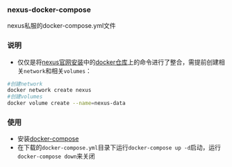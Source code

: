 ### nexus-docker-compose
nexus私服的docker-compose.yml文件
### 说明
- 仅仅是将[nexus官网安装](https://help.sonatype.com/repomanager3/installation/installation-methods)中的[docker仓库](https://hub.docker.com/r/sonatype/nexus3/)上的命令进行了整合，需提前创建相关`network`和相关`volumes`：

 ```sh
 #创建network
 docker network create nexus
 #创建volumes
 docker volume create --name=nexus-data
 ```
### 使用
- 安装[docker-compose](https://docs.docker.com/compose/install/)
- 在下载的`docker-compose.yml`目录下运行`docker-compose up -d`启动，运行`docker-compose down`来关闭
